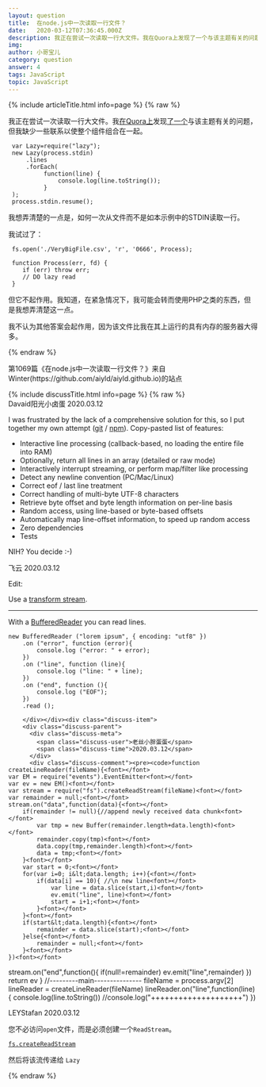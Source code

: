 ```yaml
---
layout: question
title:  在node.js中一次读取一行文件？
date:   2020-03-12T07:36:45.000Z
description: 我正在尝试一次读取一行大文件。我在Quora上发现了一个与该主题有关的问题，但我缺少一些联系以使整个组件组合在一起。 var Lazy=require...
img: 
author: 小哥宝儿
category: question
answer: 4
tags: JavaScript
topic: JavaScript
---
```

<div class="article-root">
  <div class="article">
    {% include articleTitle.html info=page %}
    {% raw %}
    <div class="article-content"><p><font style="vertical-align: inherit;"><font style="vertical-align: inherit;">我正在尝试一次读取一行大文件。</font><font style="vertical-align: inherit;">我</font></font><a href="http://www.quora.com/What-is-the-best-way-to-read-a-file-line-by-line-in-node-js" rel="noreferrer"><font style="vertical-align: inherit;"><font style="vertical-align: inherit;">在Quora上</font></font></a><font style="vertical-align: inherit;"><font style="vertical-align: inherit;">发现</font><a href="http://www.quora.com/What-is-the-best-way-to-read-a-file-line-by-line-in-node-js" rel="noreferrer"><font style="vertical-align: inherit;">了一个</font></a><font style="vertical-align: inherit;">与该主题有关的问题，但我缺少一些联系以使整个组件组合在一起。</font></font></p>

<pre><code> var Lazy=require("lazy");<font></font>
 new Lazy(process.stdin)<font></font>
     .lines<font></font>
     .forEach(<font></font>
          function(line) { <font></font>
              console.log(line.toString()); <font></font>
          }<font></font>
 );<font></font>
 process.stdin.resume();<font></font>
</code></pre>

<p><font style="vertical-align: inherit;"><font style="vertical-align: inherit;">我想弄清楚的一点是，如何一次从文件而不是如本示例中的STDIN读取一行。</font></font></p>

<p><font style="vertical-align: inherit;"><font style="vertical-align: inherit;">我试过了： </font></font></p>

<pre><code> fs.open('./VeryBigFile.csv', 'r', '0666', Process);<font></font>
<font></font>
 function Process(err, fd) {<font></font>
    if (err) throw err;<font></font>
    // DO lazy read <font></font>
 }<font></font>
</code></pre>

<p><font style="vertical-align: inherit;"><font style="vertical-align: inherit;">但它不起作用。</font><font style="vertical-align: inherit;">我知道，在紧急情况下，我可能会转而使用PHP之类的东西，但是我想弄清楚这一点。  </font></font></p>

<p><font style="vertical-align: inherit;"><font style="vertical-align: inherit;">我不认为其他答案会起作用，因为该文件比我在其上运行的具有内存的服务器大得多。 </font></font></p></div>
    {% endraw %}
  </div>
  <p class="winter_mark">第1069篇《在node.js中一次读取一行文件？》来自Winter(https://github.com/aiyld/aiyld.github.io)的站点</p>
  <div class="discuss-wrapper">
    {% include discussTitle.html info=page %}
    {% raw %}
    <div class="discuss-list">
    <div class="discuss-item">
        <div class="discuss-parent">
          <div class="discuss-meta">
            <span class="discuss-user">Davaid阳光小卤蛋</span>
            <span class="discuss-time">2020.03.12</span>
          </div>
          <div class="discuss-comment"><p>I was frustrated by the lack of a comprehensive solution for this, so I put together my own attempt (<a href="https://github.com/panta82/line-chomper">git</a> / <a href="https://www.npmjs.org/package/line-chomper">npm</a>). Copy-pasted list of features:</p>

<ul>
<li>Interactive line processing (callback-based, no loading the entire file into RAM)</li>
<li>Optionally, return all lines in an array (detailed or raw mode)</li>
<li>Interactively interrupt streaming, or perform map/filter like processing</li>
<li>Detect any newline convention (PC/Mac/Linux)</li>
<li>Correct eof / last line treatment</li>
<li>Correct handling of multi-byte UTF-8 characters</li>
<li>Retrieve byte offset and byte length information on per-line basis</li>
<li>Random access, using line-based or byte-based offsets</li>
<li>Automatically map line-offset information, to speed up random access</li>
<li>Zero dependencies</li>
<li>Tests</li>
</ul>

<p>NIH? You decide :-)</p></div>
        </div></div><div class="discuss-item">
        <div class="discuss-parent">
          <div class="discuss-meta">
            <span class="discuss-user">飞云</span>
            <span class="discuss-time">2020.03.12</span>
          </div>
          <div class="discuss-comment"><p>Edit:</p>

<p>Use a <a href="http://strongloop.com/strongblog/practical-examples-of-the-new-node-js-streams-api/" rel="nofollow">transform stream</a>.</p>

<hr>

<p>With a <a href="https://github.com/Gagle/Node-BufferedReader" rel="nofollow">BufferedReader</a> you can read lines.</p>

<pre><code>new BufferedReader ("lorem ipsum", { encoding: "utf8" })<font></font>
    .on ("error", function (error){<font></font>
        console.log ("error: " + error);<font></font>
    })<font></font>
    .on ("line", function (line){<font></font>
        console.log ("line: " + line);<font></font>
    })<font></font>
    .on ("end", function (){<font></font>
        console.log ("EOF");<font></font>
    })<font></font>
    .read ();<font></font>
</code></pre></div>
        </div></div><div class="discuss-item">
        <div class="discuss-parent">
          <div class="discuss-meta">
            <span class="discuss-user">老丝小胖蛋蛋</span>
            <span class="discuss-time">2020.03.12</span>
          </div>
          <div class="discuss-comment"><pre><code>function createLineReader(fileName){<font></font>
    var EM = require("events").EventEmitter<font></font>
    var ev = new EM()<font></font>
    var stream = require("fs").createReadStream(fileName)<font></font>
    var remainder = null;<font></font>
    stream.on("data",function(data){<font></font>
        if(remainder != null){//append newly received data chunk<font></font>
            var tmp = new Buffer(remainder.length+data.length)<font></font>
            remainder.copy(tmp)<font></font>
            data.copy(tmp,remainder.length)<font></font>
            data = tmp;<font></font>
        }<font></font>
        var start = 0;<font></font>
        for(var i=0; i&lt;data.length; i++){<font></font>
            if(data[i] == 10){ //\n new line<font></font>
                var line = data.slice(start,i)<font></font>
                ev.emit("line", line)<font></font>
                start = i+1;<font></font>
            }<font></font>
        }<font></font>
        if(start&lt;data.length){<font></font>
            remainder = data.slice(start);<font></font>
        }else{<font></font>
            remainder = null;<font></font>
        }<font></font>
    })<font></font>
<font></font>
    stream.on("end",function(){<font></font>
        if(null!=remainder) ev.emit("line",remainder)<font></font>
    })<font></font>
<font></font>
    return ev<font></font>
}<font></font>
<font></font>
<font></font>
//---------main---------------<font></font>
fileName = process.argv[2]<font></font>
<font></font>
lineReader = createLineReader(fileName)<font></font>
lineReader.on("line",function(line){<font></font>
    console.log(line.toString())<font></font>
    //console.log("++++++++++++++++++++")<font></font>
})<font></font>
</code></pre></div>
        </div></div><div class="discuss-item">
        <div class="discuss-parent">
          <div class="discuss-meta">
            <span class="discuss-user">LEYStafan</span>
            <span class="discuss-time">2020.03.12</span>
          </div>
          <div class="discuss-comment"><p><font style="vertical-align: inherit;"><font style="vertical-align: inherit;">您不必访问</font></font><code>open</code><font style="vertical-align: inherit;"><font style="vertical-align: inherit;">文件，而是必须创建一个</font></font><code>ReadStream</code><font style="vertical-align: inherit;"><font style="vertical-align: inherit;">。</font></font></p>

<p><a href="http://nodejs.org/docs/v0.4.8/api/all.html#fs.createReadStream"><code>fs.createReadStream</code></a></p>

<p><font style="vertical-align: inherit;"><font style="vertical-align: inherit;">然后将该流传递给 </font></font><code>Lazy</code></p></div>
        </div></div>
    </div>
    {% endraw %}
  </div>
<div>
